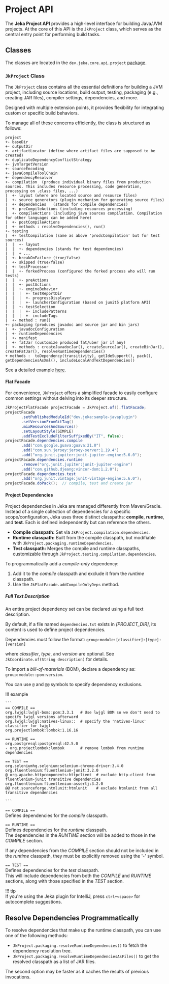 # Project API

The **Jeka Project API** provides a high-level interface for building Java/JVM projects. At the core of this API is the `JkProject` class, which serves as the central entry point for performing build tasks.

## Classes

The classes are located in the `dev.jeka.core.api.project` [package](https://github.com/jerkar/jeka/tree/master/dev.jeka.core/src/main/java/dev/jeka/core/api/project).

### **`JkProject` Class**

The `JkProject` class contains all the essential definitions for building a JVM project, including source locations, build output, testing, packaging (e.g., creating JAR files), compiler settings, dependencies, and more.

Designed with multiple extension points, it provides flexibility for integrating custom or specific build behaviors.

To manage all of these concerns efficiently, the class is structured as follows:

```
project
+- baseDir
+- outputDir
+- artifactLocator (define where artifact files are supposed to be created)
+- duplicateDependencyConflictStrategy
+- jvmTargetVersion
+- sourceEncoding
+- javaCompileToolChain
+- dependencyResolver
+- compilation  (produce individual binary files from production sources. This includes resource processing, code generation, processing on .class files, ...)
|  +- layout (where are located source and resource files)
|  +- source generators (plugin mechanism for generating source files)
|  +- dependencies   (stands for compile dependencies)
|  +- preCompileActions (including resources processing)
|  +- compileActions (including java sources compilation. Compilation for other languages can be added here)
|  +- postCompileActions
|  +- methods : resolveDependencies(), run()
+- testing
|  +- testCompilation (same as above 'prodcCompilation' but for test sources)
|  |  +- layout
|  |  +- dependencies (stands for test dependencies)
|  |  + ...
|  +- breakOnFailure (true/false)
|  +- skipped (true/false)
|  +- testProcessor
|  |  +- forkedProcess (configured the forked process who will run tests)
|  |  +- preActions
|  |  +- postActions
|  |  +- engineBehavior
|  |  |  +- testReportDir
|  |  |  +- progressDisplayer
|  |  |  +- launcherConfiguration (based on junit5 platform API)
|  |  +- testSelection
|  |  |  +- includePatterns
|  |  |  +- includeTags
|  +- method : run()
+- packaging (produces javadoc and source jar and bin jars)
|  +- javadocConfiguration
|  +- runtimeDependencies
|  +- manifest
|  +- fatJar (customize produced fat/uber jar if any)
|  +- methods : createJavadocJar(), createSourceJar(), createBinJar(), createFatJar(), resolveRuntimeDependencies()
+ methods :  toDependency(transitivity), getIdeSupport(), pack(), getDependenciesAsXml(), includeLocalAndTextDependencies()           
```
See a detailed example [here](https://github.com/jeka-dev/jeka/blob/master/samples/dev.jeka.samples.project-api/jeka-src/JkProjectBuild.java).

#### Flat Facade

For convenience, `JkProject` offers a simplified facade to easily configure common settings without delving into its deeper structure.

```Java
JkProjectFlatFacade projectFacade = JkProject.of().flatFacade;
projectFacade
       .setPublishedModuleId("dev.jeka:sample-javaplugin")
       .setVersionFromGitTag()
       .mixResourcesAndSources()
       .setLayoutStyle(SIMPLE)
       .addTestExcludeFilterSuffixedBy("IT", false);
projectFacade.dependencies.compile
       .add("com.google.guava:guava:21.0")
       .add("com.sun.jersey:jersey-server:1.19.4")
       .add("org.junit.jupiter:junit-jupiter-engine:5.6.0");
projectFacade.dependencies.runtime
       .remove("org.junit.jupiter:junit-jupiter-engine")
       .add("com.github.djeang:vincer-dom:1.2.0");
projectFacade.dependencies.test
       .add("org.junit.vintage:junit-vintage-engine:5.6.0");
projectFacade.doPack();  // compile, test and create jar
```

#### Project Dependencies

Project dependencies in Jeka are managed differently from Maven/Gradle. Instead of a single collection of dependencies for a specific scope/configuration, Jeka uses three distinct classpaths: **compile**, **runtime**, and **test**. Each is defined independently but can reference the others.

- **Compile classpath:** Set via `JkProject.compilation.dependencies`.
- **Runtime classpath:** Built from the compile classpath, but modifiable with `JkProject.packaging.runtimeDependencies`.
- **Test classpath:** Merges the compile and runtime classpaths, customizable through `JkProject.testing.compilation.dependencies`.

To programmatically add a *compile-only* dependency:

1. Add it to the *compile* classpath and exclude it from the *runtime* classpath.
2. Use the `JkFlatFacade.addCompileOnlyDeps` method.


##### Full Text Description

An entire project dependency set can be declared using a full text description.

By default, if a file named `dependencies.txt` exists in *[PROJECT_DIR]*, its content is used to define project dependencies.

Dependencies must follow the format: `group:module:[classifier]:[type]:[version]`

where *classifier*, *type*, and *version* are optional. See `JkCoordinate.of(String description)` for details.

To import a *bill-of-materials* (BOM), declare a dependency as:  
`group:module::pom:version`.

You can use `@` and `@@` symbols to specify dependency exclusions.



!!! example

    ```
    == COMPILE ==
    org.lwjgl:lwjgl-bom::pom:3.3.1   # Use lwjgl BOM so we don't need to specify lwjgl versions afterward
    org.lwjgl:lwjgl:natives-linux::  # specify the 'natives-linux' classifier for lwjgl
    org.projectlombok:lombok:1.16.16  

    == RUNTIME ==
    org.postgresql:postgresql:42.5.0
    - org.projectlombok:lombok       # remove lombok from runtime dependencies 

    == TEST ==
    org.seleniumhq.selenium:selenium-chrome-driver:3.4.0
    org.fluentlenium:fluentlenium-junit:3.2.0
    @ org.apache.httpcomponents:httpclient  # exclude http-client from fluentlenium-junit transitive dependencies
    org.fluentlenium:fluentlenium-assertj:3.2.0
    @@ net.sourceforge.htmlunit:htmlunit    # exclude htmlunit from all transitive dependencies

    ```

`== COMPILE ==`  
Defines dependencies for the *compile* classpath.

`== RUNTIME ==`  
Defines dependencies for the *runtime* classpath.  
The dependencies in the *RUNTIME* section will be added to those in the *COMPILE* section.

If any dependencies from the *COMPILE* section should not be included in the *runtime* classpath, they must be explicitly removed using the '-' symbol.

`== TEST ==`  
Defines dependencies for the *test* classpath.  
This will include dependencies from both the *COMPILE* and *RUNTIME* sections, along with those specified in the *TEST* section.

!!! tip  
    If you're using the Jeka plugin for IntelliJ, press `ctrl+<space>` for autocomplete suggestions.

## Resolve Dependencies Programmatically

To resolve dependencies that make up the runtime classpath, you can use one of the following methods:

- `JkProject.packaging.resolveRuntimeDependencies()` to fetch the dependency resolution tree.
- `JkProject.packaging.resolveRuntimeDependenciesAsFiles()` to get the resolved classpath as a list of JAR files.

The second option may be faster as it caches the results of previous invocations.






